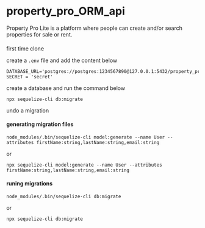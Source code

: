 # property_pro_ORM_api
Property Pro Lite is a platform where people can create and/or search properties for sale or rent.

#### 

first time clone 

create a `.env` file and add the content below

````
DATABASE_URL='postgres://postgres:1234567890@127.0.0.1:5432/property_pro'
SECRET = 'secret'
````
create a database and run the command below

````
npx sequelize-cli db:migrate
````

undo a migration



#### generating migration files

`node_modules/.bin/sequelize-cli model:generate --name User --attributes firstName:string,lastName:string,email:string`

or

`npx sequelize-cli model:generate --name User --attributes firstName:string,lastName:string,email:string`

#### runing migrations
`node_modules/.bin/sequelize-cli db:migrate`

or

`npx sequelize-cli db:migrate`

